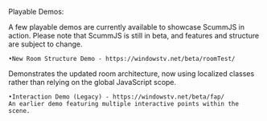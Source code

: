 Playable Demos:

A few playable demos are currently available to showcase ScummJS in action. Please note that ScummJS is still in beta, and features and structure are subject to change.

	•New Room Structure Demo - https://windowstv.net/beta/roomTest/
 Demonstrates the updated room architecture, now using localized classes rather than relying on the global JavaScript scope.
 
	•Interaction Demo (Legacy) - https://windowstv.net/beta/fap/
    An earlier demo featuring multiple interactive points within the scene.
